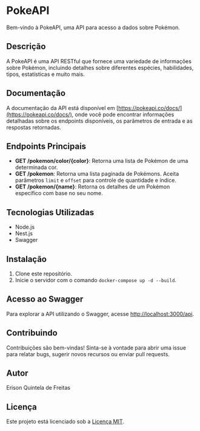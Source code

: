 # PokeAPI

Bem-vindo à PokeAPI, uma API para acesso a dados sobre Pokémon.

## Descrição

A PokeAPI é uma API RESTful que fornece uma variedade de informações sobre Pokémon, incluindo detalhes sobre diferentes espécies, habilidades, tipos, estatísticas e muito mais.

## Documentação

A documentação da API está disponível em [https://pokeapi.co/docs/](https://pokeapi.co/docs/), onde você pode encontrar informações detalhadas sobre os endpoints disponíveis, os parâmetros de entrada e as respostas retornadas.

## Endpoints Principais

- **GET /pokemon/color/{color}**: Retorna uma lista de Pokémon de uma determinada cor. 
- **GET /pokemon**: Retorna uma lista paginada de Pokémons. Aceita parâmetros `limit` e `offset` para controle de quantidade e índice.
- **GET /pokemon/{name}**: Retorna os detalhes de um Pokémon específico com base no seu nome.

## Tecnologias Utilizadas

- Node.js
- Nest.js
- Swagger

## Instalação

1. Clone este repositório.
2. Inicie o servidor com o comando `docker-compose up -d --build`.

## Acesso ao Swagger

Para explorar a API utilizando o Swagger, acesse [http://localhost:3000/api](http://localhost:3000/api).

## Contribuindo

Contribuições são bem-vindas! Sinta-se à vontade para abrir uma issue para relatar bugs, sugerir novos recursos ou enviar pull requests.

## Autor

Erison Quintela de Freitas

## Licença

Este projeto está licenciado sob a [Licença MIT](https://opensource.org/licenses/MIT).
